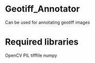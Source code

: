 # Geotiff_Annotator
Can be used for annotating geotiff images

# Required libraries
OpenCV
PIL
tifffile
numpy

